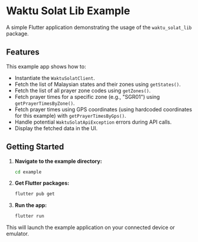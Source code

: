 # Waktu Solat Lib Example

A simple Flutter application demonstrating the usage of the `waktu_solat_lib` package.

## Features

This example app shows how to:

*   Instantiate the `WaktuSolatClient`.
*   Fetch the list of Malaysian states and their zones using `getStates()`.
*   Fetch the list of all prayer zone codes using `getZones()`.
*   Fetch prayer times for a specific zone (e.g., "SGR01") using `getPrayerTimesByZone()`.
*   Fetch prayer times using GPS coordinates (using hardcoded coordinates for this example) with `getPrayerTimesByGps()`.
*   Handle potential `WaktuSolatApiException` errors during API calls.
*   Display the fetched data in the UI.

## Getting Started

1.  **Navigate to the example directory:**
    ```bash
    cd example
    ```
2.  **Get Flutter packages:**
    ```bash
    flutter pub get
    ```
3.  **Run the app:**
    ```bash
    flutter run
    ```

This will launch the example application on your connected device or emulator.
